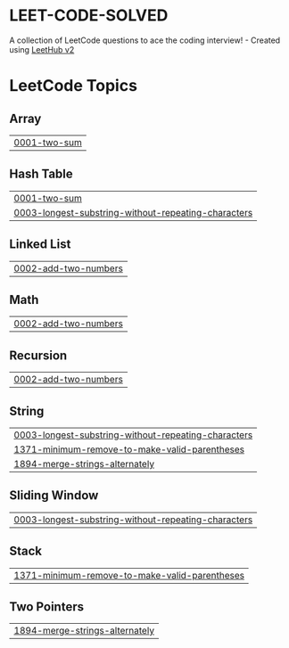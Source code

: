 # LEET-CODE-SOLVED
A collection of LeetCode questions to ace the coding interview! - Created using [LeetHub v2](https://github.com/arunbhardwaj/LeetHub-2.0)

<!---LeetCode Topics Start-->
# LeetCode Topics
## Array
|  |
| ------- |
| [0001-two-sum](https://github.com/mastersayantanmondal/LEET-CODE-SOLVED/tree/master/0001-two-sum) |
## Hash Table
|  |
| ------- |
| [0001-two-sum](https://github.com/mastersayantanmondal/LEET-CODE-SOLVED/tree/master/0001-two-sum) |
| [0003-longest-substring-without-repeating-characters](https://github.com/mastersayantanmondal/LEET-CODE-SOLVED/tree/master/0003-longest-substring-without-repeating-characters) |
## Linked List
|  |
| ------- |
| [0002-add-two-numbers](https://github.com/mastersayantanmondal/LEET-CODE-SOLVED/tree/master/0002-add-two-numbers) |
## Math
|  |
| ------- |
| [0002-add-two-numbers](https://github.com/mastersayantanmondal/LEET-CODE-SOLVED/tree/master/0002-add-two-numbers) |
## Recursion
|  |
| ------- |
| [0002-add-two-numbers](https://github.com/mastersayantanmondal/LEET-CODE-SOLVED/tree/master/0002-add-two-numbers) |
## String
|  |
| ------- |
| [0003-longest-substring-without-repeating-characters](https://github.com/mastersayantanmondal/LEET-CODE-SOLVED/tree/master/0003-longest-substring-without-repeating-characters) |
| [1371-minimum-remove-to-make-valid-parentheses](https://github.com/mastersayantanmondal/LEET-CODE-SOLVED/tree/master/1371-minimum-remove-to-make-valid-parentheses) |
| [1894-merge-strings-alternately](https://github.com/mastersayantanmondal/LEET-CODE-SOLVED/tree/master/1894-merge-strings-alternately) |
## Sliding Window
|  |
| ------- |
| [0003-longest-substring-without-repeating-characters](https://github.com/mastersayantanmondal/LEET-CODE-SOLVED/tree/master/0003-longest-substring-without-repeating-characters) |
## Stack
|  |
| ------- |
| [1371-minimum-remove-to-make-valid-parentheses](https://github.com/mastersayantanmondal/LEET-CODE-SOLVED/tree/master/1371-minimum-remove-to-make-valid-parentheses) |
## Two Pointers
|  |
| ------- |
| [1894-merge-strings-alternately](https://github.com/mastersayantanmondal/LEET-CODE-SOLVED/tree/master/1894-merge-strings-alternately) |
<!---LeetCode Topics End-->